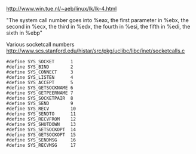 
<http://www.win.tue.nl/~aeb/linux/lk/lk-4.html>

"The system call number goes into %eax, the first parameter in %ebx, the second in %ecx, the third in %edx, the fourth in %esi, the fifth in %edi, the sixth in %ebp"

Various socketcall numbers <http://www.scs.stanford.edu/histar/src/pkg/uclibc/libc/inet/socketcalls.c>

```
#define SYS_SOCKET      1
#define SYS_BIND        2
#define SYS_CONNECT     3
#define SYS_LISTEN      4
#define SYS_ACCEPT      5
#define SYS_GETSOCKNAME 6
#define SYS_GETPEERNAME 7
#define SYS_SOCKETPAIR  8
#define SYS_SEND        9
#define SYS_RECV        10
#define SYS_SENDTO      11
#define SYS_RECVFROM    12
#define SYS_SHUTDOWN    13
#define SYS_SETSOCKOPT  14
#define SYS_GETSOCKOPT  15
#define SYS_SENDMSG     16
#define SYS_RECVMSG     17
```


